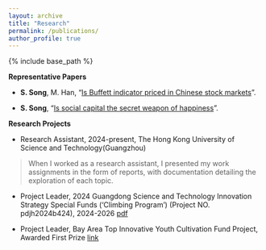 ```yaml
---
layout: archive	
title: "Research"
permalink: /publications/
author_profile: true	  
---
```


{% include base_path %}

**Representative Papers**

- **S. Song**, M. Han, “[Is Buffett indicator priced in Chinese stock markets]({{site.url}}/file/paper1.pdf)”.

- **S. Song**,  “[Is social capital  the  secret weapon of happiness]({{site.url}}/file/lunwen2.pdf)”.


**Research Projects**

- Research Assistant, 2024-present, The Hong Kong University of Science and Technology(Guangzhou)
> When I worked as a research assistant, I presented my work assignments in the form of reports, with documentation detailing the exploration of each topic.

-  Project Leader, 2024 Guangdong Science and Technology Innovation Strategy Special Funds (‘Climbing Program’) (Project NO. pdjh2024b424), 2024-2026 [pdf]({{site.url}}/file/Res_Climbing.pdf)

-  Project Leader, Bay Area Top Innovative Youth Cultivation Fund Project, Awarded First Prize [link](https://bibs.bnu.edu.cn/news/notice/d0538048ad62427e969045a64a8e2ad1.htm)
